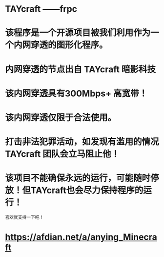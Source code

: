 # TAYcraft  ——frpc
# 该程序是一个开源项目被我们利用作为一个内网穿透的图形化程序。
# 内网穿透的节点出自 TAYcraft 暗影科技
# 该内网穿透具有300Mbps+ 高宽带！
# 该内网穿透仅限于合法使用。
# 打击非法犯罪活动，如发现有滥用的情况 TAYcraft 团队会立马阻止他！
# 该项目不能确保永远的运行，可能随时停放！但TAYcraft也会尽力保持程序的运行！
喜欢就支持一下吧！
# https://afdian.net/a/anying_Minecraft
